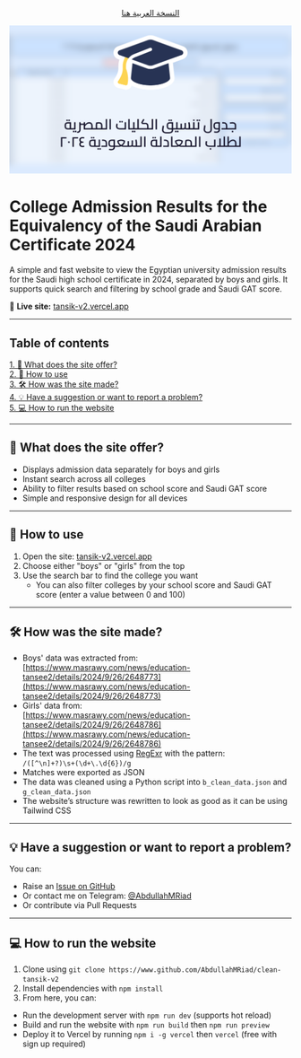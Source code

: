 <p align="center"><a href="./README.md">النسخة العربية هنا</a></p>

<img src="./public/og-image.png">

# College Admission Results for the Equivalency of the Saudi Arabian Certificate 2024

A simple and fast website to view the Egyptian university admission results for the Saudi high school certificate in 2024, separated by boys and girls. It supports quick search and filtering by school grade and Saudi GAT score.

🔗 **Live site:** [tansik-v2.vercel.app](https://tansik-v2.vercel.app)

---

## Table of contents

[1. 📌 What does the site offer?](#-what-does-the-site-offer)\
[2. 📱 How to use](#-how-to-use)\
[3. 🛠️ How was the site made?](#️-how-was-the-site-made)\
[4. 💡 Have a suggestion or want to report a problem?](#-have-a-suggestion-or-want-to-report-a-problem)\
[5. 💻 How to run the website](#-how-to-run-the-website)

---

## 📌 What does the site offer?

* Displays admission data separately for boys and girls
* Instant search across all colleges
* Ability to filter results based on school score and Saudi GAT score
* Simple and responsive design for all devices

---

## 📱 How to use

1. Open the site: [tansik-v2.vercel.app](https://tansik-v2.vercel.app)
2. Choose either "boys" or "girls" from the top
3. Use the search bar to find the college you want  
   - You can also filter colleges by your school score and Saudi GAT score (enter a value between 0 and 100)

---

## 🛠️ How was the site made?

* Boys' data was extracted from:  
  [https://www.masrawy.com/news/education-tansee2/details/2024/9/26/2648773](https://www.masrawy.com/news/education-tansee2/details/2024/9/26/2648773)
* Girls' data from:  
  [https://www.masrawy.com/news/education-tansee2/details/2024/9/26/2648786](https://www.masrawy.com/news/education-tansee2/details/2024/9/26/2648786)
* The text was processed using [RegExr](https://regexr.com) with the pattern:  
  `/([^\n]+?)\s+(\d+\.\d{6})/g`
* Matches were exported as JSON
* The data was cleaned using a Python script into `b_clean_data.json` and `g_clean_data.json`
* The website’s structure was rewritten to look as good as it can be using Tailwind CSS

---

## 💡 Have a suggestion or want to report a problem?

You can:

* Raise an [Issue on GitHub](https://github.com/AbdullahMRiad/clean-tansik/issues/new)
* Or contact me on Telegram: [@AbdullahMRiad](https://t.me/AbdullahMRiad)
* Or contribute via Pull Requests

---

## 💻 How to run the website

1. Clone using `git clone https://www.github.com/AbdullahMRiad/clean-tansik-v2`
2. Install dependencies with `npm install`
3. From here, you can:
  - Run the development server with `npm run dev` (supports hot reload)
  - Build and run the website with `npm run build` then `npm run preview`
  - Deploy it to Vercel by running `npm i -g vercel` then `vercel` (free with sign up required)